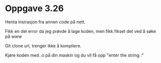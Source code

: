 # Oppgave 3.26

Henta insirasjon fra annen code på nett.

Fikk en del error da jeg prøvde å lage koden, men fikk fikset det ved å søke på www

Git clone url, trenger ikke å kompliere. 

Kjøre koden med .o på din maskin og du vil få opp "enter the string :<String>"
